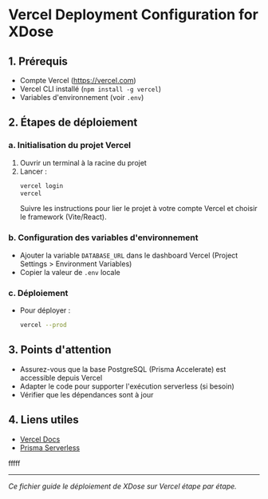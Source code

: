 # Vercel Deployment Configuration for XDose

## 1. Prérequis
- Compte Vercel (https://vercel.com)
- Vercel CLI installé (`npm install -g vercel`)
- Variables d'environnement (voir `.env`)

## 2. Étapes de déploiement

### a. Initialisation du projet Vercel
1. Ouvrir un terminal à la racine du projet
2. Lancer :
   ```bash
   vercel login
   vercel
   ```
   Suivre les instructions pour lier le projet à votre compte Vercel et choisir le framework (Vite/React).

### b. Configuration des variables d'environnement
- Ajouter la variable `DATABASE_URL` dans le dashboard Vercel (Project Settings > Environment Variables)
- Copier la valeur de `.env` locale

### c. Déploiement
- Pour déployer :
   ```bash
   vercel --prod
   ```

## 3. Points d'attention
- Assurez-vous que la base PostgreSQL (Prisma Accelerate) est accessible depuis Vercel
- Adapter le code pour supporter l'exécution serverless (si besoin)
- Vérifier que les dépendances sont à jour

## 4. Liens utiles
- [Vercel Docs](https://vercel.com/docs)
- [Prisma Serverless](https://www.prisma.io/docs/orm/prisma-client/deployment/serverless)

fffff

---

*Ce fichier guide le déploiement de XDose sur Vercel étape par étape.*
